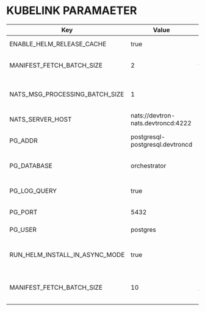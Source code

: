 #  KUBELINK PARAMAETER

| Key                              | Value                                       | Description                            |
|----------------------------------|---------------------------------------------|----------------------------------------|
| ENABLE_HELM_RELEASE_CACHE        | true                                        | Enable Helm release cache              |
| MANIFEST_FETCH_BATCH_SIZE        | 2                                           | Manifest fetch batch size              |
| NATS_MSG_PROCESSING_BATCH_SIZE    | 1                                           | NATS message processing batch size     |
| NATS_SERVER_HOST                 | nats://devtron-nats.devtroncd:4222        | NATS server host                        |
| PG_ADDR                          | postgresql-postgresql.devtroncd           | PostgreSQL server address              |
| PG_DATABASE                      | orchestrator                                | PostgreSQL database name                |
| PG_LOG_QUERY                     | true                                        | Enable PostgreSQL query logging        |
| PG_PORT                          | 5432                                        | PostgreSQL server port                  |
| PG_USER                          | postgres                                    | PostgreSQL username                     |
| RUN_HELM_INSTALL_IN_ASYNC_MODE   | true                                        | Run Helm install in asynchronous mode  |
| MANIFEST_FETCH_BATCH_SIZE        | 10                                          | Updated manifest fetch batch size      |
